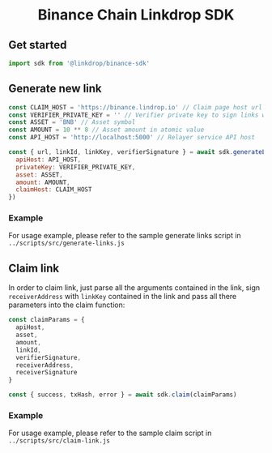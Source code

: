 <h1 align="center">Binance Chain Linkdrop SDK</h1>

## Get started

```js
import sdk from '@linkdrop/binance-sdk'
```

## Generate new link

```js
const CLAIM_HOST = 'https://binance.lindrop.io' // Claim page host url
const VERIFIER_PRIVATE_KEY = '' // Verifier private key to sign links with
const ASSET = 'BNB' // Asset symbol
const AMOUNT = 10 ** 8 // Asset amount in atomic value
const API_HOST = 'http://localhost:5000' // Relayer service API host

const { url, linkId, linkKey, verifierSignature } = await sdk.generateLink({
  apiHost: API_HOST,
  privateKey: VERIFIER_PRIVATE_KEY,
  asset: ASSET,
  amount: AMOUNT,
  claimHost: CLAIM_HOST
})
```

### Example

For usage example, please refer to the sample generate links script in `../scripts/src/generate-links.js`

## Claim link

In order to claim link, just parse all the arguments contained in the link, sign `receiverAddress` with `linkKey` contained in the link and pass all there parameters into the claim function:

```js
const claimParams = {
  apiHost,
  asset,
  amount,
  linkId,
  verifierSignature,
  receiverAddress,
  receiverSignature
}

const { success, txHash, error } = await sdk.claim(claimParams)
```

### Example

For usage example, please refer to the sample claim script in `../scripts/src/claim-link.js`
